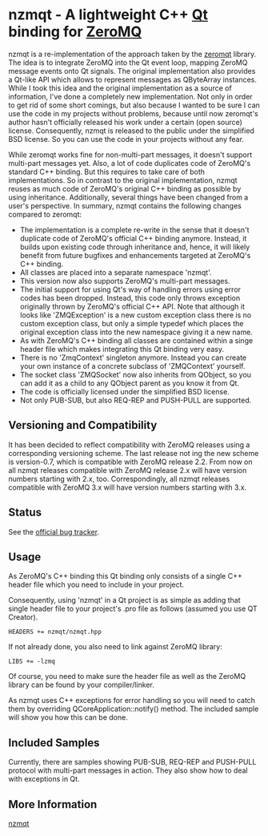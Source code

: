 nzmqt - A lightweight C++ [Qt][] binding for [ZeroMQ][]
======================================================

nzmqt is a re-implementation of the approach taken by the [zeromqt][] library. The idea 
is to integrate ZeroMQ into the Qt event loop, mapping ZeroMQ message events onto 
Qt signals. The original implementation also provides a Qt-like API
which allows to represent messages as QByteArray instances. While I took this idea
and the original implementation as a source of information, I've done a completely
new implementation. Not only in order to get rid of some short comings, but also 
because I wanted to be sure I can use the code in my projects without problems,
because until now zeromqt's author hasn't officially released his work under a certain
(open source) license. Consequently, nzmqt is released to the public under the 
simplified BSD license. So you can use the code in your projects without any fear.

While zeromqt works fine for non-multi-part messages, it doesn't support multi-part
messages yet. Also, a lot of code duplicates code of ZeroMQ's standard C++ binding.
But this requires to take care of both implementations. So in contrast to the original
implementation, nzmqt reuses as much code of ZeroMQ's original C++ binding as possible
by using inheritance. Additionally, several things have been changed from a user's
perspective. In summary, nzmqt contains the following changes compared to zeromqt:

* The implementation is a complete re-write in the sense that it doesn't duplicate code
of ZeroMQ's official C++ binding anymore. Instead, it builds upon existing code
through inheritance and, hence, it will likely benefit from future bugfixes and
enhancements targeted at ZeroMQ's C++ binding.
* All classes are placed into a separate namespace 'nzmqt'.
* This version now also supports ZeroMQ's multi-part messages.
* The initial support for using Qt's way of handling errors using error codes 
has been dropped. Instead, this code only throws exception originally thrown
by ZeroMQ's official C++ API. Note that although it looks like 'ZMQException'
is a new custom exception class there is no custom exception class, but only
a simple typedef which places the original exception class into the new
namespace giving it a new name.
* As with ZeroMQ's C++ binding all classes are contained within a singe header
file which makes integrating this Qt binding very easy.
* There is no 'ZmqContext' singleton anymore. Instead you can create your
own instance of a concrete subclass of 'ZMQContext' yourself.
* The socket class 'ZMQSocket' now also inherits from QObject, so you can
add it as a child to any QObject parent as you know it from Qt.
* The code is officially licensed under the simplified BSD license.
* Not only PUB-SUB, but also REQ-REP and PUSH-PULL are supported.

Versioning and Compatibility
----------------------------
It has been decided to reflect compatibility with ZeroMQ releases using a corresponding versioning scheme. The last release not ing the new scheme is version-0.7, which is compatible with ZeroMQ release 2.2. From now on all nzmqt releases compatible with ZeroMQ release 2.x will have version numbers starting with 2.x, too. Correspondingly, all nzmqt releases compatible with ZeroMQ 3.x will have version numbers starting with 3.x.

Status
------

See the [official bug tracker](https://github.com/jonnydee/nzmqt/issues "https://github.com/jonnydee/nzmqt/issues").

Usage
-----

As ZeroMQ's C++ binding this Qt binding only consists of a single C++ header file
which you need to include in your project.

Consequently, using 'nzmqt' in a Qt project is as simple as adding that single header
file to your project's .pro file as follows (assumed you use QT Creator).

    HEADERS += nzmqt/nzmqt.hpp

If not already done, you also need to link against ZeroMQ library:

    LIBS += -lzmq

Of course, you need to make sure the header file as well as the ZeroMQ library
can be found by your compiler/linker.

As nzmqt uses C++ exceptions for error handling so you will need to catch them
by overriding QCoreApplication::notify() method. The included sample will
show you how this can be done. 

Included Samples
----------------

Currently, there are samples showing PUB-SUB, REQ-REP and PUSH-PULL protocol with multi-part
messages in action. They also show how to deal with exceptions in Qt.

More Information
----------------

[nzmqt](https://github.com/jonnydee/nzmqt "https://github.com/jonnydee/nzmqt")

[Qt]:     http://qt.nokia.com/ "Qt"
[ZeroMQ]: http://zeromq.com/   "ZeroMQ"
[zeromqt]: https://github.com/wttw/zeromqt "zeromqt"
